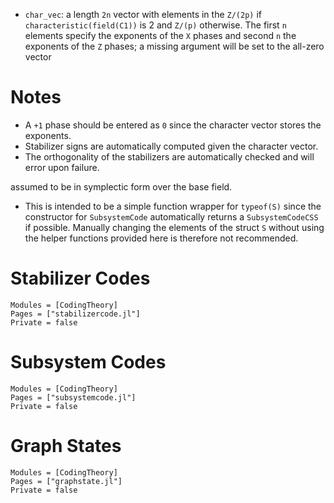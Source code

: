 * `char_vec`: a length `2n` vector with elements in the `Z/(2p)` if
  `characteristic(field(C1))` is 2 and `Z/(p)` otherwise. The first `n` elements
  specify the exponents of the `X` phases and second `n` the exponents of the
  `Z` phases; a missing argument will be set to the all-zero vector

# Notes
* A `+1` phase should be entered as `0` since the character vector stores the
  exponents.
* Stabilizer signs are automatically computed given the character vector.
* The orthogonality of the stabilizers are automatically checked and will error
  upon failure.

assumed to be in
symplectic form over the base field.

* This is intended to be a simple function wrapper for `typeof(S)` since the
 constructor for `SubsystemCode` automatically returns a `SubsystemCodeCSS` if possible.
 Manually changing the elements of the struct `S` without using the helper
 functions provided here is therefore not recommended.

# Stabilizer Codes

```@autodocs
Modules = [CodingTheory]
Pages = ["stabilizercode.jl"]
Private = false
```

# Subsystem Codes

```@autodocs
Modules = [CodingTheory]
Pages = ["subsystemcode.jl"]
Private = false
```

# Graph States

```@autodocs
Modules = [CodingTheory]
Pages = ["graphstate.jl"]
Private = false
```
